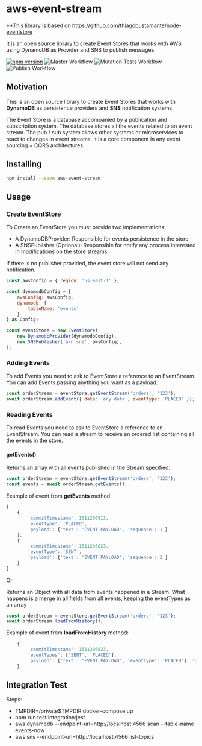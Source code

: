
# aws-event-stream

**This library is based on https://github.com/thiagobustamante/node-eventstore

It is an open source library to create Event Stores that works with AWS using DynamoDB as Provider and SNS to publish messages.

[![npm version](https://badge.fury.io/js/aws-event-stream.svg)](https://badge.fury.io/js/aws-event-stream)
![Master Workflow](https://github.com/rpinheiroalmeida/aws-event-stream/workflows/Master%20Workflow/badge.svg) ![Mutation Tests Workflow](https://github.com/rpinheiroalmeida/aws-event-stream/workflows/Mutation%20Tests%20Workflow/badge.svg) ![Publish Workflow](https://github.com/rpinheiroalmeida/aws-event-stream/workflows/Publish%20Workflow/badge.svg)


## Motivation

This is an open source library to create Event Stores that works with **DynamoDB** as persistence providers and **SNS** notification systems.

The Event Store is a database accompanied by a publication and subscription system. The database stores all the events related to an event stream. The pub / sub system allows other systems or microservices to react to changes in event streams. It is a core component in any event sourcing + CQRS architectures.

## Installing

```sh
npm install --save aws-event-stream
```

## Usage

### Create EventStore
To Create an EventStore you must provide two implementations:

   -  A DynamoDBProvider: Responsible for events persistence in the store.
   -  A SNSPublisher (Optional): Responsible for notify any process interested in modifications on the store streams.

If there is no publisher provided, the event store will not send any notification.

```javascript
const awsConfig = { region: 'us-east-1' };

const dynamodbConfig = {
    awsConfig: awsConfig,
    dynamodb: {
        tableName: 'events'
    }
} as Config;

const eventStore = new EventStore(
    new DynamodbProvider(dynamodbConfig),
    new SNSPublisher('arn:sns', awsConfig),
);

```

### Adding Events

To add Events you need to ask to EventStore a reference to an EventStream. You can add Events passing anything you want as a payload. 

```javascript
const orderStream = eventStore.getEventStream('orders', '123');
await orderStream.addEvent({ data: 'any data', eventType: 'PLACED' });
```

### Reading Events

To read Events you need to ask to EventStore a reference to an EventStream. You can read a stream to receive an ordered list containing all the events in the store. 

#### getEvents()

Returns an array with all events published in the Stream specified.

```javascript
const orderStream = eventStore.getEventStream('orders', '123');
const events = await orderStream.getEvents();
```
Example of event from **getEvents** method:

```javascript
[
    { 
        'commitTimestamp': 1611206813, 
        'eventType': 'PLACED', 
        'payload': {'text': 'EVENT PAYLOAD', 'sequence': 1 }
    },
    { 
        'commitTimestamp': 1611206823, 
        'eventType': 'SENT', 
        'payload': {'text': 'EVENT PAYLOAD', 'sequence': 2 }
    }
]
```

Or

Returns an Object with all data from events happened in a Stream. What happens is a merge in all fields from all events, keeping the eventTypes as an array 

```javascript
const orderStream = eventStore.getEventStream('orders', '123');
await orderStream.loadFromHistory();
```

Example of event from **loadFromHistory** method:

```javascript
    { 
        'commitTimestamp': 1611206823, 
        'eventTypes': ['SENT', 'PLACED'], 
        'payload': {'text': "EVENT PAYLOAD", 'eventType': 'PLACED'}, 'sequence': 2 
    }
```


## Integration Test
Steps:
- TMPDIR=/private$TMPDIR docker-compose up
- npm run test:integration:jest
- aws dynamodb  --endpoint-url=http://localhost:4566 scan --table-name events-now
- aws sns --endpoint-url=http://localhost:4566 list-topics
